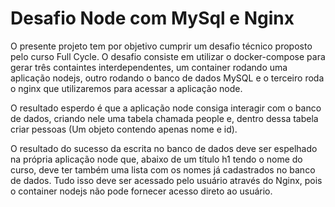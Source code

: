 # Desafio Node com MySql e Nginx

O presente projeto tem por objetivo cumprir um desafio técnico proposto pelo curso Full Cycle.
O desafio consiste em utilizar o docker-compose para gerar três containtes interdependentes, um container rodando uma aplicação nodejs, outro rodando o banco de dados MySQL e o terceiro roda o nginx que utilizaremos para acessar a aplicação node.

O resultado esperdo é que a aplicação node consiga interagir com o banco de dados, criando nele uma tabela chamada people e, dentro dessa tabela criar pessoas (Um objeto contendo apenas nome e id).

O resultado do sucesso da escrita no banco de dados deve ser espelhado na própria aplicação node que, abaixo de um título h1 tendo o nome do curso, deve ter também uma lista com os nomes já cadastrados no banco de dados.
Tudo isso deve ser acessado pelo usuário através do Nginx, pois o container nodejs não pode fornecer acesso direto ao usuário.